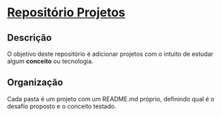 # [Repositório Projetos](https://github.com/caio-magnani/projetos)

## Descrição  
O objetivo deste repositório é adicionar projetos com o intuito de estudar algum **conceito** ou tecnologia.  

## Organização  
Cada pasta é um projeto com um README.md próprio, definindo qual é o desafio proposto e o conceito testado.  
